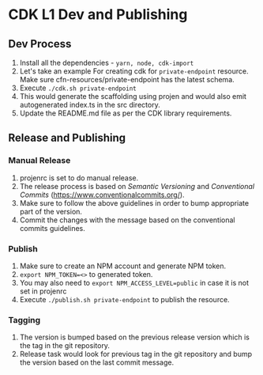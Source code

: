 # CDK L1 Dev and Publishing


## Dev Process

1. Install all the dependencies - `yarn, node, cdk-import`
2. Let's take an example For creating cdk for `private-endpoint` resource. 
Make sure cfn-resources/private-endpoint has the latest schema. 
3. Execute `./cdk.sh private-endpoint`
4. This would generate the scaffolding using projen and 
would also emit autogenerated index.ts in the src directory.
5. Update the README.md file as per the CDK library requirements.

## Release and Publishing

### Manual Release
1. projenrc is set to do manual release. 
2. The release process is based on *Semantic Versioning* and *Conventional Commits* (https://www.conventionalcommits.org/).
3. Make sure to follow the above guidelines in order to bump appropriate part of the version.
4. Commit the changes with the message based on the conventional commits guidelines. 

### Publish
1. Make sure to create an NPM account and generate NPM token.
2. `export NPM_TOKEN=<>` to generated token.
3. You may also need to `export NPM_ACCESS_LEVEL=public` in case it is not set in projenrc
4. Execute `./publish.sh private-endpoint` to publish the resource.

### Tagging
1. The version is bumped based on the previous release version which is the tag in the git repository.
2. Release task would look for previous tag in the git repository and bump the version based on the last commit message.
